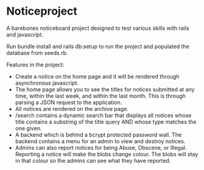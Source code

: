 # Noticeproject

A barebones noticeboard project designed to test various skills with rails and javascript. 

Run bundle install and rails db:setup to run the project and populated the database from seeds.rb.

Features in the project:

- Create a notice on the home page and it will be rendered through asynchronous javascript.
- The home page allows you to see the titles for notices submitted at any time, within the last week, and within the last month. This is through parsing a JSON request to the application.
- All notices are rendered on the archive page.
- /search contains a dynamic search bar that displays all notices whose title contains a substring of the title query AND whose type matches the one given.
- A backend which is behind a bcrypt protected password wall. The backend contains a menu for an admin to view and destroy notices.
- Admins can also report notices for being Abuse, Obscene, or Illegal. Reporting a notice will make the blobs change colour. The blobs will stay in that colour so the admins can see what they have reported.

